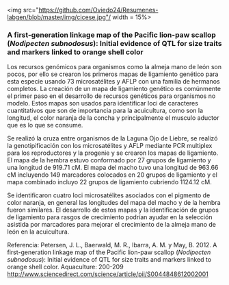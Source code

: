 
<img src="https://github.com/Oviedo24/Resumenes-labgen/blob/master/img/cicese.jpg"/ width = 15%>

### A first-generation linkage map of the Pacific lion-paw scallop (*Nodipecten subnodosus*): Initial evidence of QTL for size traits and markers linked to orange shell color

Los recursos genómicos para organismos como la almeja mano de león son pocos, por ello se crearon los primeros mapas de ligamiento genético para esta especie usando 73 microsatélites y AFLP con una familia de hermanos completos. La creación de un mapa de ligamiento genético es comúnmente el primer paso en el desarrollo de recursos genéticos para organismos no modelo. Estos mapas son usados para identificar loci de caracteres cuantitativos que son de importancia para la acuicultura, como son la longitud, el color naranja de la concha y principalmente el musculo aductor que es lo que se consume. 

Se realizó la cruza entre organismos de la Laguna Ojo de Liebre, se realizó la genotipificación con los microsatélites y AFLP mediante PCR multiplex para los reproductores y la progenie y se crearon los mapas de ligamiento. El mapa de la hembra estuvo conformado por 27 grupos de ligamiento y una longitud de 919.71 cM. El mapa del macho tuvo una longitud de 963.66 cM incluyendo 149 marcadores colocados en 20 grupos de ligamiento y el mapa combinado incluyo 22 grupos de ligamiento cubriendo 1124.12 cM.

Se identificaron cuatro loci microsatélites asociados con el pigmento de color naranja, en general las longitudes del mapa del macho y de la hembra fueron similares. El desarrollo de estos mapas y la identificación de grupos de ligamiento para rasgos de crecimiento podrían ayudar en la selección asistida por marcadores para mejorar el crecimiento de la almeja mano de león en la acuicultura.



Referencia: Petersen, J. L., Baerwald, M. R., Ibarra, A. M. y  May, B. 2012. A first-generation linkage map of the Pacific lion-paw scallop (*Nodipecten subnodosus*): Initial evidence of QTL for size traits and markers linked to orange shell color.  Aquaculture: 200-209
http://www.sciencedirect.com/science/article/pii/S0044848612002001
